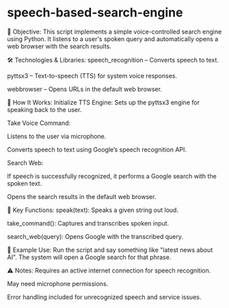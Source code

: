 # speech-based-search-engine
📌 Objective:
This script implements a simple voice-controlled search engine using Python. It listens to a user's spoken query and automatically opens a web browser with the search results.

🛠️ Technologies & Libraries:
speech_recognition – Converts speech to text.

pyttsx3 – Text-to-speech (TTS) for system voice responses.

webbrowser – Opens URLs in the default web browser.

🚀 How It Works:
Initialize TTS Engine: Sets up the pyttsx3 engine for speaking back to the user.

Take Voice Command:

Listens to the user via microphone.

Converts speech to text using Google’s speech recognition API.

Search Web:

If speech is successfully recognized, it performs a Google search with the spoken text.

Opens the search results in the default web browser.

🧠 Key Functions:
speak(text): Speaks a given string out loud.

take_command(): Captures and transcribes spoken input.

search_web(query): Opens Google with the transcribed query.

📝 Example Use:
Run the script and say something like "latest news about AI". The system will open a Google search for that phrase.

⚠️ Notes:
Requires an active internet connection for speech recognition.

May need microphone permissions.

Error handling included for unrecognized speech and service issues.
